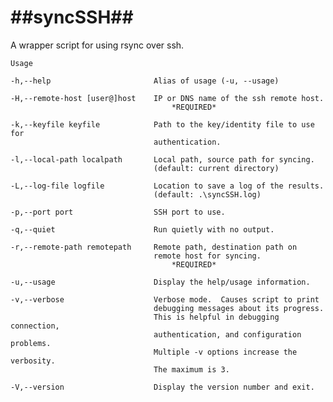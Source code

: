 ##syncSSH##
===========
A wrapper script for using rsync over ssh.

	Usage

	-h,--help						Alias of usage (-u, --usage)

	-H,--remote-host [user@]host	IP or DNS name of the ssh remote host.	
										*REQUIRED*
										
	-k,--keyfile keyfile			Path to the key/identity file to use for
        							authentication.
        							
    -l,--local-path localpath		Local path, source path for syncing.
    								(default: current directory)
    								
	-L,--log-file logfile			Location to save a log of the results.
                                    (default: .\syncSSH.log)
                                    
	-p,--port port					SSH port to use.
    								
    -q,--quiet                 		Run quietly with no output.
    
    -r,--remote-path remotepath		Remote path, destination path on
    								remote host for syncing.
    									*REQUIRED*
    								
    -u,--usage                 		Display the help/usage information.
    
    -v,--verbose					Verbose mode.  Causes script to print
        							debugging messages about its progress.
        							This is helpful in debugging connection,
        							authentication, and configuration problems.
        							Multiple -v options increase the verbosity.
        							The maximum is 3.
        							
	-V,--version                   	Display the version number and exit.
		